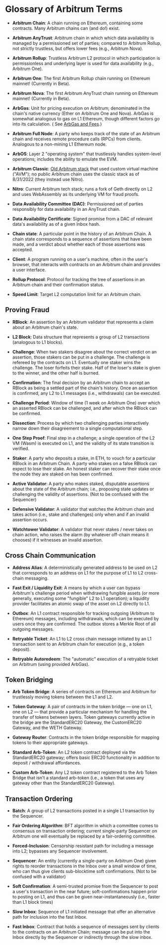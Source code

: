 
# Glossary of Arbitrum Terms

- **Arbitrum Chain**: A chain running on Ethereum, containing some contracts. Many Arbitrum chains can (and do!) exist.

- **Arbitrum AnyTrust**: Arbitrum chain in which which data availability is managed by a permissioned set of parties; compared to Arbitrum Rollup, not strictly trustless, but offers lower fees (e.g., Arbitrum Nova). 

- **Arbitrum Rollup**: Trustless Arbitrum L2 protocol in which participation is permissionless and underlying layer is used for data availability (e.g., Arbitrum One).

- **Arbitrum One**: The first Arbitrum Rollup chain running on Ethereum mainnet! (Currently in Beta).

- **Arbitrum Nova**: The first Arbitrum AnyTrust chain running on Ethereum mainnet! (Currently in Beta).

- **ArbGas**: Unit for pricing execution on Arbitrum; denominated in the chain's native currency (Ether on Arbitrum One and Nova). ArbGas is somewhat analogous to gas on L1 Ethereum, though different factors go into its calculation. ( See [ArbGas and Fees](Inside_Arbitrum.md#arbgas-and-fees).)

- **Arbitrum Full Node**: A party who keeps track of the state of an Arbitrum chain and receives remote procedure calls (RPCs) from clients. Analogous to a non-mining L1 Ethereum node.

- **ArbOS**: Layer 2 "operating system" that trustlessly handles system-level operations; includes the ability to emulate the EVM.

- **Arbitrum Classic**: [Old Arbitrum stack](https://github.com/OffchainLabs/arbitrum) that used custom virtual machine ("AVM"); no public Arbitrum chain uses the classic stack as of 8/31/2022 (they instead use Nitro).

- **Nitro**: Current Arbitrum tech stack; runs a fork of Geth directly on L2 and uses WebAssembly as its underlying VM for fraud proofs.

- **Data Availability Committee (DAC)**: Permissioned set of parties responsibly for data availability in an AnyTrust chain.

- **Data Availability Certificate**: Signed promise from a DAC of relevant data's availability as of a given Inbox hash. 

- **Chain state**: A particular point in the history of an Arbitrum Chain. A chain state corresponds to a sequence of assertions that have been made, and a verdict about whether each of those assertions was accepted.

- **Client**: A program running on a user's machine, often in the user's browser, that interacts with contracts on an Arbitrum chain and provides a user interface.

- **Rollup Protocol**: Protocol for tracking the tree of assertions in an Arbitrum chain and their confirmation status.

- **Speed Limit**: Target L2 computation limit for an Arbitrum chain.

## Proving Fraud

- **RBlock**: An assertion by an Arbitrum validator that represents a claim about an Arbitrum chain's state.

- **L2 Block**: Data structure that represents a group of L2 transactions (analogous to L1 blocks).

- **Challenge**: When two stakers disagree about the correct verdict on an assertion, those stakers can be put in a challenge. The challenge is refereed by the contracts on L1. Eventually one staker wins the challenge. The loser forfeits their stake. Half of the loser's stake is given to the winner, and the other half is burned.

- **Confirmation**: The final decision by an Arbitrum chain to accept an RBlock as being a settled part of the chain's history. Once an assertion is confirmed, any L2 to L1 messages (i.e., withdrawals) can be executed.

- **Challenge Period**: Window of time (1 week on Arbitrum One) over which an asserted RBlock can be challenged, and after which the RBlock can be confirmed.

- **Dissection**: Process by which two challenging parties interactively narrow down their disagreement to a single computational step.

- **One Step Proof**: Final step in a challenge; a single operation of the L2 VM (Wasm) is executed on L1, and the validity of its state transition is verified.


- **Staker**: A party who deposits a stake, in ETH, to vouch for a particular RBlock in an Arbitrum Chain. A party who stakes on a false RBlock can expect to lose their stake. An honest staker can recover their stake once the node they are staked on has been confirmed.


- **Active Validator**: A party who makes staked, disputable assertions about the state of the Arbitrum chain; i.e., proposing state updates or challenging the validity of assertions. (Not to be confused with the Sequencer)

- **Defensive Validator**: A validator that watches the Arbitrum chain and takes action (i.e., stake and challenges) only when and if an invalid assertion occurs.

- **Watchtower Validator**: A validator that never stakes / never takes on chain action, who raises the alarm (by whatever off-chain means it chooses) if it witnesses an invalid assertion.

## Cross Chain Communication

- **Address Alias**: A deterministically generated address to be used on L2 that corresponds to an address on L1 for the purpose of L1 to L2 cross-chain messaging.

- **Fast Exit / Liquidity Exit**: A means by which a user can bypass Arbitrum's challenge period when withdrawing fungible assets (or more generally, executing some "fungible" L2 to L1 operation); a liquidity provider facilitates an atomic swap of the asset on L2 directly to L1.

- **Outbox**: An L1 contract responsible for tracking outgoing (Arbitrum to Ethereum) messages, including withdrawals, which can be executed by users once they are confirmed. The outbox stores a Merkle Root of all outgoing messages.

- **Retryable Ticket**: An L1 to L2 cross chain message initiated by an L1 transaction sent to an Arbitrum chain for execution (e.g., a token deposit).

- **Retryable Autoredeem**: The "automatic" execution of a retryable ticket on Arbitrum (using provided ArbGas).

## Token Bridging

- **Arb Token Bridge**: A series of contracts on Ethereum and Arbitrum for trustlessly moving tokens between the L1 and L2.

- **Token Gateway**: A pair of contracts in the token bridge — one on L1, one on L2 — that provide a particular mechanism for handling the transfer of tokens between layers. Token gateways currently active in the bridge are the StandardERC20 Gateway, the CustomERC20 Gateway, and the WETH Gateway.

- **Gateway Router**: Contracts in the token bridge responsible for mapping tokens to their appropriate gateways.

- **Standard Arb-Token**: An L2 token contract deployed via the StandardERC20 gateway; offers basic ERC20 functionality in addition to deposit / withdrawal affordances.

- **Custom Arb-Token**: Any L2 token contract registered to the Arb Token Bridge that isn't a standard arb-token (i.e., a token that uses any gateway other than the StandardERC20 Gateway).

## Transaction Ordering

- **Batch**: A group of L2 transactions posted in a single L1 transaction by the Sequencer.

- **Fair Ordering Algorithm**: BFT algorithm in which a committee comes to consensus on transaction ordering; current single-party Sequencer on Arbitrum one will eventually be replaced by a fair-ordering committee.

- **Forced-Inclusion**: Censorship resistant path for including a message into L2; bypasses any Sequencer involvement.

- **Sequencer**: An entity (currently a single-party on Arbitrum One) given rights to reorder transactions in the Inbox over a small window of time, who can thus give clients sub-blocktime soft confirmations. (Not to be confused with a validator)

- **Soft Confirmation**: A semi-trusted promise from the Sequencer to post a user's transaction in the near future; soft-confirmations happen prior to posting on L1, and thus can be given near-instantaneously (i.e., faster than L1 block times)

- **Slow Inbox**: Sequence of L1 initiated message that offer an alternative path for inclusion into the fast Inbox.

- **Fast Inbox**: Contract that holds a sequence of messages sent by clients to the contracts on an Arbitrum Chain; message can be put into the Inbox directly by the Sequencer or indirectly through the slow inbox.
